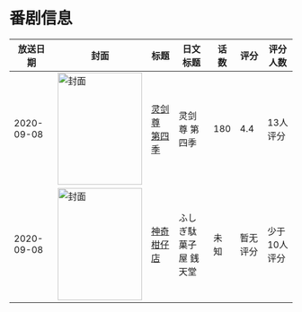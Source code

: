 # 番剧信息

|放送日期|封面|标题|日文标题|话数|评分|评分人数|
|---|---|---|---|---|---|---|
|2020-09-08|<img src="https://lain.bgm.tv/pic/cover/c/72/9d/308948_oeFFI.jpg" alt="封面" style="width:150px;height:200px;object-fit:cover;">|[灵剑尊 第四季](https://bangumi.tv/subject/308948)|灵剑尊 第四季|180|4.4|13人评分|
|2020-09-08|<img src="https://lain.bgm.tv/pic/cover/c/23/c5/315772_PO891.jpg" alt="封面" style="width:150px;height:200px;object-fit:cover;">|[神奇柑仔店](https://bangumi.tv/subject/315772)|ふしぎ駄菓子屋 銭天堂|未知|暂无评分|少于10人评分|
